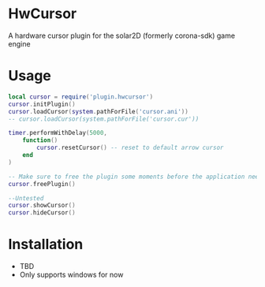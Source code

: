 # HwCursor
A hardware cursor plugin for the solar2D (formerly corona-sdk) game engine

# Usage
```lua
local cursor = require('plugin.hwcursor')
cursor.initPlugin()
cursor.loadCursor(system.pathForFile('cursor.ani'))
-- cursor.loadCursor(system.pathForFile('cursor.cur'))

timer.performWithDelay(5000,
    function()
        cursor.resetCursor() -- reset to default arrow cursor
    end
)

-- Make sure to free the plugin some moments before the application needs to exit or it will crash during exit (don't currently know how to fix this)
cursor.freePlugin()

--Untested
cursor.showCursor()
cursor.hideCursor()
```

# Installation
- TBD
- Only supports windows for now